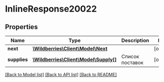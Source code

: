 # InlineResponse20022

## Properties
Name | Type | Description | Notes
------------ | ------------- | ------------- | -------------
**next** | [**\Wildberries\Client\Model\Next**](Next.md) |  | [optional] 
**supplies** | [**\Wildberries\Client\Model\Supply[]**](Supply.md) | Список поставок | [optional] 

[[Back to Model list]](../../README.md#documentation-for-models) [[Back to API list]](../../README.md#documentation-for-api-endpoints) [[Back to README]](../../README.md)


